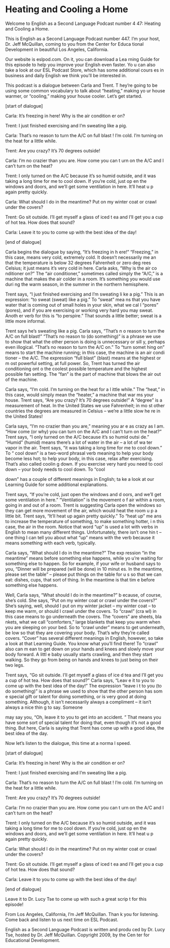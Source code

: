 # Heating and Cooling a Home

Welcome to English as a Second Language Podcast number 4 47: Heating and Cooling a Home.

This is English as a Second Language Podcast number 447.  I’m your host, Dr. Jeff McQuillan, coming to you from the Center for Educa tional Development in beautiful Los Angeles, California.

Our website is eslpod.com.  On it, you can download a Lea rning Guide for this episode to help you improve your English even faster.  Yo u can also take a look at our ESL Podcast Store, which has some additional cours es in business and daily English we think you’ll be interested in.

This podcast is a dialogue between Carla and Trent.  T hey’re going to be using some common vocabulary to talk about “heating,” making yo ur house warmer, or “cooling,” making your house cooler.  Let’s get started.

[start of dialogue]

Carla:  It’s freezing in here!  Why is the air condition er on?

Trent:  I just finished exercising and I’m sweating like a pig.

Carla:  That’s no reason to turn the A/C on full blast !  I’m cold.  I’m turning on the heat for a little while.

Trent:  Are you crazy?  It’s 70 degrees outside!

Carla:  I’m no crazier than you are.  How come you can t urn on the A/C and I can’t turn on the heat?

Trent:  I only turned on the A/C because it’s so humid outside, and it was taking a long time for me to cool down.  If you’re cold, just op en the windows and doors, and we’ll get some ventilation in here.  It’ll heat u p again pretty quickly.

Carla:  What should I do in the meantime?  Put on my winter coat or crawl under the covers?

Trent:  Go sit outside.  I’ll get myself a glass of iced t ea and I’ll get you a cup of hot tea.  How does that sound?

 Carla:  Leave it to you to come up with the best idea of the day!

[end of dialogue]

Carla begins the dialogue by saying, “It’s freezing in h ere!”  “Freezing,” in this case, means very cold, extremely cold.  It doesn’t necessarily me an that the temperature is below 32 degrees Fahrenheit or zero deg rees Celsius; it just means it’s very cold in here.  Carla asks, “Why is the air co nditioner on?”  The “air conditioner,” sometimes called simply the “A/C,” is a  machine that makes the air colder in a room.  It’s something you would use duri ng the warm season, in the summer in the northern hemisphere.

Trent says, “I just finished exercising and I’m sweating li ke a pig.”  This is an expression: “to sweat (sweat) like a pig.”  To “sweat” mea ns that you have water that is coming out of small holes in your skin, what we cal l “pores” (pores), and if you are exercising or working very hard you may sweat.  Anoth er verb for this is “to perspire.”  That sounds a little better; sweat is a little more informal.

Trent says he’s sweating like a pig.  Carla says, “That’s n o reason to turn the A/C on full blast!”  “That’s no reason to (do something)” is a phrase we use to show that what the other person is doing is unnecessary or sill y, perhaps even illogical. “That’s no reason to turn the A/C on.”  To “turn somet hing on” means to start the machine running; in this case, the machine is an air condi tioner – the A/C.  The expression “full blast” (blast) means at the highest or m ost powerful setting, at full power.  So, Trent has turned the air conditioning ont o the coolest possible temperature and the highest possible fan setting.  The “fan” is the part of machine that blows the air out of the machine.

Carla says, “I’m cold.  I’m turning on the heat for a l ittle while.”  The “heat,” in this case, would simply mean the “heater,” a machine that war ms your house.  Trent says, “Are you crazy?  It’s 70 degrees outside!”  A “degree” is a measurement of heat.  In the United States we use Fahrenheit; in mo st other countries the degrees are measured in Celsius – we’re a little slow he re in the United States!

Carla says, “I’m no crazier than you are,” meaning you ar e as crazy as I am. “How come (or why) you can turn on the A/C and I can’t  turn on the heat?”  Trent says, “I only turned on the A/C because it’s so humid outsi de.”  “Humid” (humid) means there’s a lot of water in the air – a lot of wa ter vapor in the air.  Trent says, “it was taking a long time for me to cool down.”  To “ cool down” is a two-word phrasal verb meaning to help your body become less hot; to  help your body, in this case, relax after exercising.  That’s also called coolin g down.  If you exercise very hard you need to cool down – your body needs to cool  down.  To “cool

 down” has a couple of different meanings in English; ta ke a look at our Learning Guide for some additional explanations.

Trent says, “If you’re cold, just open the windows and d oors, and we’ll get some ventilation in here.”  “Ventilation” is the movement o f air within a room, going in and out of a room.  Trent is suggesting Carla open the  windows so they can get more movement of the air, which would heat the room u p a little bit.  Trent says, “It’ll heat up again pretty quickly.”  To “heat up” me ans to increase the temperature of something, to make something hotter, i n this case, the air in the room.  Notice that word “up” is used a lot with verbs in  English to mean many different things.  Unfortunately, there isn’t one hin t – one thing I can tell you about what “up” means with the verb because it means something with each verb, typically.

Carla says, “What should I do in the meantime?”  The exp ression “in the meantime” means before something else happens, while yo u’re waiting for something else to happen.  So for example, if your wife  or husband says to you, “Dinner will be prepared (will be done) in 10 minut es.  In the meantime, please set the table” – please put things on the table for u s so that we can eat: dishes, cups, that sort of thing.  In the meantime is that tim e before something else happens.

Well, Carla says, “What should I do in the meantime?” b ecause, of course, she’s cold.  She says, “Put on my winter coat or crawl under the covers?”  She’s saying, well, should I put on my winter jacket – my winter  coat – to keep me warm, or should I crawl under the covers.  To “crawl” (cra wl) in this case means to go underneath the covers.  The “covers” are sheets, bla nkets, what we call “comforters,” large blankets that keep you warm when you are sleeping on your bed.  So to “crawl under” means to get underneath, be low so that they are covering your body.  That’s why they’re called covers.  “Cover”  has several different meanings in English, however, so take a look at that Learning Guide. You know what you’ll find there!  To “crawl” also can m ean to get down on your hands and knees and slowly move your body forward.  A littl e baby usually starts crawling, and then they start walking.  So they go from  being on hands and knees to just being on their two legs.

Trent says, “Go sit outside.  I’ll get myself a glass of ice d tea and I’ll get you a cup of hot tea.  How does that sound?”  Carla says, “Leav e it to you to come up with the best idea of the day!”  The expression “leave i t to you (to do something)” is a phrase we used to show that the other person has som e special gift or talent for doing something, or is very good at doing something.   Although, it isn’t necessarily always a compliment – it isn’t always a nice thin g to say.  Someone

 may say you, “Oh, leave it to you to get into an accident. ”  That means you have some sort of special talent for doing that, even though it’s not a good thing.  But here, Carla is saying that Trent has come up with a good  idea, the best idea of the day.

Now let’s listen to the dialogue, this time at a norma l speed.

[start of dialogue]

Carla:  It’s freezing in here!  Why is the air condition er on?

Trent:  I just finished exercising and I’m sweating like a pig.

Carla:  That’s no reason to turn the A/C on full blast !  I’m cold.  I’m turning on the heat for a little while.

Trent:  Are you crazy?  It’s 70 degrees outside!

Carla:  I’m no crazier than you are.  How come you can t urn on the A/C and I can’t turn on the heat?

Trent:  I only turned on the A/C because it’s so humid outside, and it was taking a long time for me to cool down.  If you’re cold, just op en the windows and doors, and we’ll get some ventilation in here.  It’ll heat u p again pretty quickly.

Carla:  What should I do in the meantime?  Put on my winter coat or crawl under the covers?

Trent:  Go sit outside.  I’ll get myself a glass of iced t ea and I’ll get you a cup of hot tea.  How does that sound?

Carla:  Leave it to you to come up with the best idea of the day!

[end of dialogue]

Leave it to Dr. Lucy Tse to come up with such a great scrip t for this episode!

From Los Angeles, California, I’m Jeff McQuillan.  Than k you for listening.  Come back and listen to us next time on ESL Podcast.

 English as a Second Language Podcast is written and produ ced by Dr. Lucy Tse, hosted by Dr. Jeff McQuillan.  Copyright 2009, by the Cen ter for Educational Development.

